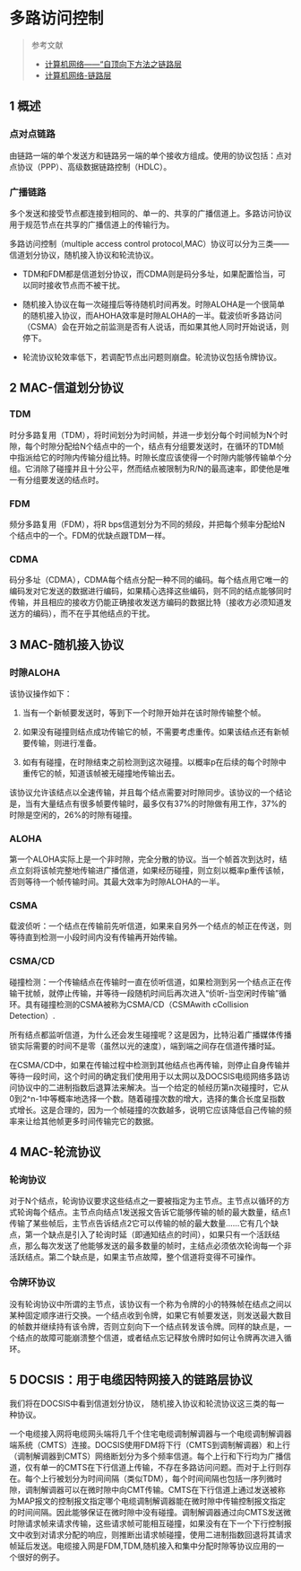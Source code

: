 # 多路访问控制
> 参考文献
> * [计算机网络——“自顶向下方法之链路层](https://blog.csdn.net/diaotai/article/details/79329853)
> * [计算机网络-链路层](https://blog.csdn.net/Hemk340200600/article/details/61424709)



## 1 概述

### 点对点链路

由链路一端的单个发送方和链路另一端的单个接收方组成。使用的协议包括：点对点协议（PPP）、高级数据链路控制（HDLC）。

### 广播链路

多个发送和接受节点都连接到相同的、单一的、共享的广播信道上。多路访问协议用于规范节点在共享的广播信道上的传输行为。

多路访问控制（multiple access control protocol,MAC）协议可以分为三类——信道划分协议，随机接入协议和轮流协议。

* TDM和FDM都是信道划分协议，而CDMA则是码分多址，如果配置恰当，可以同时接收节点而不被干扰。

* 随机接入协议在每一次碰撞后等待随机时间再发。时隙ALOHA是一个很简单的随机接入协议，而AHOHA效率是时隙ALOHA的一半。载波侦听多路访问（CSMA）会在开始之前监测是否有人说话，而如果其他人同时开始说话，则停下。

* 轮流协议轮效率低下，若调配节点出问题则崩盘。轮流协议包括令牌协议。



## 2 MAC-信道划分协议
### TDM
时分多路复用（TDM），将时间划分为时间帧，并进一步划分每个时间帧为N个时隙，每个时隙分配给N个结点中的一个，结点有分组要发送时，在循环的TDM帧中指派给它的时隙内传输分组比特。时隙长度应该使得一个时隙内能够传输单个分组。它消除了碰撞并且十分公平，然而结点被限制为R/N的最高速率，即使他是唯一有分组要发送的结点时。

### FDM
频分多路复用（FDM），将R bps信道划分为不同的频段，并把每个频率分配给N个结点中的一个。FDM的优缺点跟TDM一样。

### CDMA
码分多址（CDMA），CDMA每个结点分配一种不同的编码。每个结点用它唯一的编码发对它发送的数据进行编码，如果精心选择这些编码，则不同的结点能够同时传输，并且相应的接收方仍能正确接收发送方编码的数据比特（接收方必须知道发送方的编码），而不在乎其他结点的干扰。

## 3 MAC-随机接入协议

### 时隙ALOHA

该协议操作如下：

1. 当有一个新帧要发送时，等到下一个时隙开始并在该时隙传输整个帧。

2. 如果没有碰撞则结点成功传输它的帧，不需要考虑重传。如果该结点还有新帧要传输，则进行准备。

3. 如有有碰撞，在时隙结束之前检测到这次碰撞。以概率p在后续的每个时隙中重传它的帧，知道该帧被无碰撞地传输出去。

该协议允许该结点以全速传输，并且每个结点需要对时隙同步。该协议的一个结论是，当有大量结点有很多帧要传输时，最多仅有37%的时隙做有用工作，37%的时隙是空闲的，26%的时隙有碰撞。

### ALOHA
第一个ALOHA实际上是一个非时隙，完全分散的协议。当一个帧首次到达时，结点立刻将该帧完整地传输进广播信道，如果经历碰撞，则立刻以概率p重传该帧，否则等待一个帧传输时间。其最大效率为时隙ALOHA的一半。

### CSMA

载波侦听：一个结点在传输前先听信道，如果来自另外一个结点的帧正在传送，则等待直到检测一小段时间内没有传输再开始传输。

### CSMA/CD

碰撞检测：一个传输结点在传输时一直在侦听信道，如果检测到另一个结点正在传输干扰帧，就停止传输，并等待一段随机时间后再次进入“侦听-当空闲时传输”循环。具有碰撞检测的CSMA被称为CSMA/CD（CSMAwith cCollision Detection）.

所有结点都监听信道，为什么还会发生碰撞呢？这是因为，比特沿着广播媒体传播锁实际需要的时间不是零（虽然以光的速度），端到端之间存在信道传播时延。

在CSMA/CD中，如果在传输过程中检测到其他结点也再传输，则停止自身传输并等待一段时间，这个时间的确定我们使用用于以太网以及DOCSIS电缆网络多路访问协议中的二进制指数后退算法来解决。当一个给定的帧经历第n次碰撞时，它从0到2^n-1中等概率地选择一个数。随着碰撞次数的增大，选择的集合长度呈指数式增长。这是合理的，因为一个帧碰撞的次数越多，说明它应该降低自己传输的频率来让给其他帧更多时间传输完它的数据。


## 4 MAC-轮流协议

### 轮询协议

对于N个结点，轮询协议要求这些结点之一要被指定为主节点。主节点以循环的方式轮询每个结点。主节点向结点1发送报文告诉它能够传输的帧的最大数量，结点1传输了某些帧后，主节点告诉结点2它可以传输的帧的最大数量……它有几个缺点，第一个缺点是引入了轮询时延（即通知结点的时间），如果只有一个活跃结点，那么每次发送了他能够发送的最多数量的帧时，主结点必须依次轮询每一个非活跃结点。第二个缺点是，如果主节点故障，整个信道将变得不可操作。

### 令牌环协议

没有轮询协议中所谓的主节点，该协议有一个称为令牌的小的特殊帧在结点之间以某种固定顺序进行交换。一个结点收到令牌，如果它有帧要发送，则发送最大数目的帧数并继续持有该令牌，否则立刻向下一个结点转发该令牌。同样的缺点是，一个结点的故障可能崩溃整个信道，或者结点忘记释放令牌时如何让令牌再次进入循环。

## 5 DOCSIS：用于电缆因特网接入的链路层协议

我们将在DOCSIS中看到信道划分协议， 随机接入协议和轮流协议这三类的每一种协议。

一个电缆接入网将电缆网头端将几千个住宅电缆调制解调器与一个电缆调制解调器端系统（CMTS）连接。DOCSIS使用FDM将下行（CMTS到调制解调器）和上行（调制解调器到CMTS）网络断划分为多个频率信道。每个上行和下行均为广播信道，仅有单一的CMTS在下行信道上传输，不存在多路访问问题。而对于上行则存在。每个上行被划分为时间间隔（类似TDM），每个时间间隔也包括一序列微时隙，调制解调器可以在微时隙中向CMT传输。CMTS在下行信道上通过发送被称为MAP报文的控制报文指定哪个电缆调制解调器能在微时隙中传输控制报文指定的时间间隔。因此能够保证在微时隙中没有碰撞。调制解调器通过向CMTS发送微时隙请求帧来请求传输，这些请求帧可能相互碰撞，如果没有在下一个下行控制报文中收到对请求分配的响应，则推断出请求帧碰撞，使用二进制指数回退将其请求帧延后发送。电缆接入网是FDM,TDM,随机接入和集中分配时隙等协议应用的一个很好的例子。